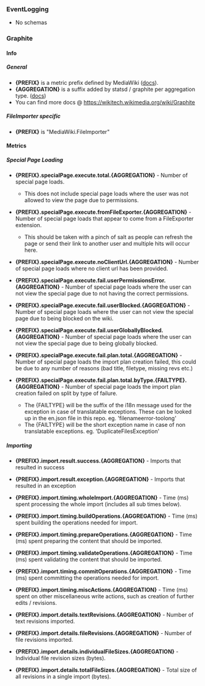 ### EventLogging

* No schemas

### Graphite

#### Info

##### General

* **{PREFIX}** is a metric prefix defined by MediaWiki ([docs](https://www.mediawiki.org/wiki/Manual:$wgStatsdMetricPrefix)).
* **{AGGREGATION}** is a suffix added by statsd / graphite per aggregation type. ([docs](https://wikitech.wikimedia.org/wiki/Graphite#Extended_properties))
* You can find more docs @ https://wikitech.wikimedia.org/wiki/Graphite

##### FileImporter specific

* **{PREFIX}** is "MediaWiki.FileImporter"

#### Metrics

##### Special Page Loading

* **{PREFIX}.specialPage.execute.total.{AGGREGATION}** - Number of special page loads.
  * This does not include special page loads where the user was not allowed to view the page due to permissions.
* **{PREFIX}.specialPage.execute.fromFileExporter.{AGGREGATION}** - Number of special page loads that appear to come from a FileExporter extension.
  * This should be taken with a pinch of salt as people can refresh the page or send their link to another user and multiple hits will occur here.
* **{PREFIX}.specialPage.execute.noClientUrl.{AGGREGATION}** - Number of special page loads where no client url has been provided.

* **{PREFIX}.specialPage.execute.fail.userPermissionsError.{AGGREGATION}** - Number of special page loads where the user can not view the special page due to not having the correct permissions.
* **{PREFIX}.specialPage.execute.fail.userBlocked.{AGGREGATION}** - Number of special page loads where the user can not view the special page due to being blocked on the wiki.
* **{PREFIX}.specialPage.execute.fail.userGloballyBlocked.{AGGREGATION}** - Number of special page loads where the user can not view the special page due to being globally blocked.
* **{PREFIX}.specialPage.execute.fail.plan.total.{AGGREGATION}** - Number of special page loads the import plan creation failed, this could be due to any number of reasons (bad title, filetype, missing revs etc.)
* **{PREFIX}.specialPage.execute.fail.plan.total.byType.{FAILTYPE}.{AGGREGATION}** - Number of special page loads the import plan creation failed on split by type of failure.
  * The {FAILTYPE} will be the suffix of the i18n message used for the exception in case of translatable exceptions. These can be looked up in the en.json file in this repo. eg. 'filenameerror-toolong'
  * The {FAILTYPE} will be the short exception name in case of non translatable exceptions. eg. 'DuplicateFilesException'

##### Importing

* **{PREFIX}.import.result.success.{AGGREGATION}** - Imports that resulted in success
* **{PREFIX}.import.result.exception.{AGGREGATION}** - Imports that resulted in an exception

* **{PREFIX}.import.timing.wholeImport.{AGGREGATION}** - Time (ms) spent processing the whole import (includes all sub times below).
* **{PREFIX}.import.timing.buildOperations.{AGGREGATION}** - Time (ms) spent building the operations needed for import.
* **{PREFIX}.import.timing.prepareOperations.{AGGREGATION}** - Time (ms) spent preparing the content that should be imported.
* **{PREFIX}.import.timing.validateOperations.{AGGREGATION}** - Time (ms) spent validating the content that should be imported.
* **{PREFIX}.import.timing.commitOperations.{AGGREGATION}** - Time (ms) spent committing the operations needed for import.
* **{PREFIX}.import.timing.miscActions.{AGGREGATION}** - Time (ms) spent on other miscellaneous write actions, such as creation of further edits / revisions.

* **{PREFIX}.import.details.textRevisions.{AGGREGATION}** - Number of text revisions imported.
* **{PREFIX}.import.details.fileRevisions.{AGGREGATION}** - Number of file revisions imported.
* **{PREFIX}.import.details.individualFileSizes.{AGGREGATION}** - Individual file revision sizes (bytes).
* **{PREFIX}.import.details.totalFileSizes.{AGGREGATION}** - Total size of all revisions in a single import (bytes).